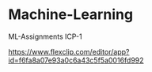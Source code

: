 # Machine-Learning
ML-Assignments ICP-1

https://www.flexclip.com/editor/app?id=f6fa8a07e93a0c6a43c5f5a0016fd992
